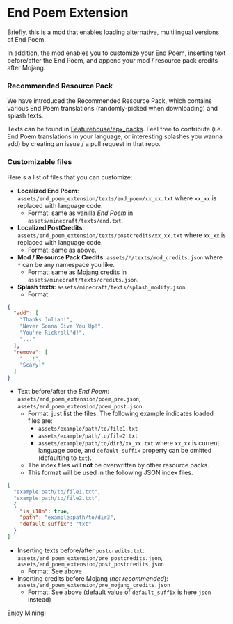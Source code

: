 # End Poem Extension

Briefly, this is a mod that enables loading alternative, multilingual
versions of End Poem.

In addition, the mod enables you to customize your End Poem, inserting text
before/after the End Poem, and append your mod / resource pack credits after
Mojang.

### Recommended Resource Pack

We have introduced the Recommended Resource Pack, which contains various End
Poem translations (randomly-picked when downloading) and splash texts.

Texts can be found in [Featurehouse/epx_packs](https://github.com/Featurehouse/epx_packs).
Feel free to contribute (i.e. End Poem translations in your language, or
interesting splashes you wanna add) by creating an issue / a pull request in
that repo.

### Customizable files

Here's a list of files that you can customize:
+ **Localized End Poem**: `assets/end_poem_extension/texts/end_poem/xx_xx.txt` where
  `xx_xx` is replaced with language code.
  + Format: same as vanilla _End Poem_ in `assets/minecraft/texts/end.txt`.
+ **Localized PostCredits**: `assets/end_poem_extension/texts/postcredits/xx_xx.txt` where
  `xx_xx` is replaced with language code.
  + Format: same as above.
+ **Mod / Resource Pack Credits**: `assets/*/texts/mod_credits.json` where `*`
  can be any namespace you like.
  + Format: same as Mojang credits in `assets/minecraft/texts/credits.json`.
+ **Splash texts**: `assets/minecraft/texts/splash_modify.json`.
  + Format:
```json
{
  "add": [
    "Thanks Julian!",
    "Never Gonna Give You Up!",
    "You're Rickroll'd!",
    "..."
  ],
  "remove": [
    "...!",
    "Scary!"
  ]
}
```
+ Text before/after the *End Poem*: `assets/end_poem_extension/poem_pre.json`,
  `assets/end_poem_extension/poem_post.json`.
  + Format: just list the files. The following example indicates loaded files are:
    + `assets/example/path/to/file1.txt`
    + `assets/example/path/to/file2.txt`
    + `assets/example/path/to/dir3/xx_xx.txt` where `xx_xx` is current language code,
      and `default_suffix` property can be omitted (defaulting to `txt`).
  + The index files will __not__ be overwritten by other resource packs.
  + This format will be used in the following JSON index files.
```json
[
  "example:path/to/file1.txt",
  "example:path/to/file2.txt",
  {
    "is_i18n": true,
    "path": "example:path/to/dir3",
    "default_suffix": "txt"
  }
]
```
+ Inserting texts before/after `postcredits.txt`: `assets/end_poem_extension/pre_postcredits.json`,
  `assets/end_poem_extension/post_postcredits.json`
  + Format: See above
+ Inserting credits before Mojang (*not recommended*): `assets/end_poem_extension/pre_mojang_credits.json`
  + Format: See above (default value of `default_suffix` is here `json` instead)

Enjoy Mining!